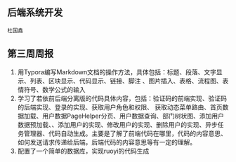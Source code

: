 ## 后端系统开发

``` text
杜国鑫
```

## 第三周周报

1. 用Typora编写Markdown文档的操作方法，具体包括：标题、段落、文字显示、列表、区块显示、代码显示、链接、脚注
   、图片插入、表格、流程图、表情符号、数学公式的输入
2. 学习了若依前后端分离版的代码具体内容，包括：验证码的前端实现、验证码的后端实现、登录的实现、获取用户角色和权限、
   获取动态菜单路由、首页数据加载、用户数据PageHelper分页、用户数据查询、部门树状图、添加用户数据预加载、、添加用户的实现、修改用户的实现、删除用户的实现、异步任务管理器、代码自动生成。主要是了解了前端代码在哪里，代码的内容意思、如何发送请求传递给后端，后端代码的内容意思等有一定的理解。
3. 配置了一个简单的数据库，实现ruoyi的代码生成

